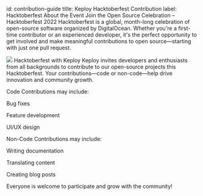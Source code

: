 id: contribution-guide
title: Keploy Hacktoberfest Contribution
label: Hacktoberfest
About the Event
Join the Open Source Celebration – Hacktoberfest 2022
Hacktoberfest is a global, month-long celebration of open-source software organized by DigitalOcean. Whether you're a first-time contributor or an experienced developer, it's the perfect opportunity to get involved and make meaningful contributions to open source—starting with just one pull request.

<img src="https://user-images.githubusercontent.com/53110238/193503992-c839beeb-53fd-46d7-9214-a88bfff6475a.png"/>
Hacktoberfest with Keploy
Keploy invites developers and enthusiasts from all backgrounds to contribute to our open-source projects this Hacktoberfest. Your contributions—code or non-code—help drive innovation and community growth.

Code Contributions may include:

Bug fixes

Feature development

UI/UX design

Non-Code Contributions may include:

Writing documentation

Translating content

Creating blog posts

Everyone is welcome to participate and grow with the community!